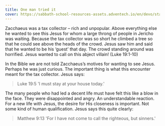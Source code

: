 ```yaml
---
title: One man tried it
cover: https://sabbath-school-resources-assets.adventech.io/en/devo/start-into-life/11-beginning-to-live/WB01679559067105.jpg
---
```


Zacchaeus was a tax collector – rich and unpopular. Above everything else he wanted to see this Jesus for whom a large throng of people in Jericho was waiting. Because the tax collector was so short he climbed a tree so that he could see above the heads of the crowd. Jesus saw him and said that he wanted to be his ‘guest’ that day. The crowd standing around was horrified. Jesus wanted to call on this abject villain! (Luke 19:1-10)

In the Bible we are not told Zacchaeus’s motives for wanting to see Jesus. Perhaps he was just curious. The important thing is what this encounter meant for the tax collector. Jesus says: 

> <callout>Luke 19:5</callout>
> 'I must stay at your house today.'

The many people who had led a decent life must have felt this like a blow in the face. They were disappointed and angry. An understandable reaction. For a new life with Jesus, the desire for His closeness is important. Not some kind of human qualification. Jesus says this quite clearly:

> <callout>Matthew 9:13</callout>
> 'For I have not come to call the righteous, but sinners.'